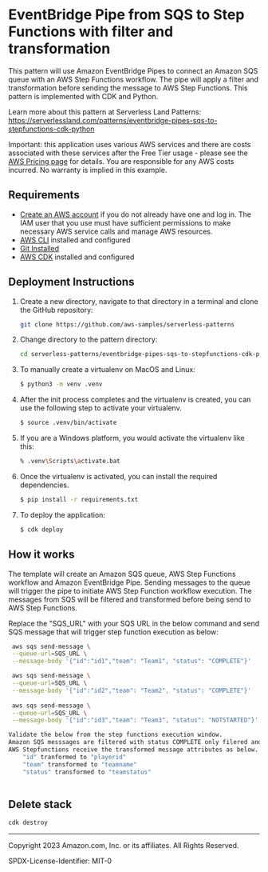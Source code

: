 # EventBridge Pipe from SQS to Step Functions with filter and transformation

This pattern will use Amazon EventBridge Pipes to connect an Amazon SQS queue with an AWS Step Functions workflow. The pipe will apply a filter and transformation before sending the message to AWS Step Functions.
This pattern is implemented with CDK and Python.

Learn more about this pattern at Serverless Land Patterns: https://serverlessland.com/patterns/eventbridge-pipes-sqs-to-stepfunctions-cdk-python

Important: this application uses various AWS services and there are costs associated with these services after the Free Tier usage - please see the [AWS Pricing page](https://aws.amazon.com/pricing/) for details. You are responsible for any AWS costs incurred. No warranty is implied in this example.

## Requirements

- [Create an AWS account](https://portal.aws.amazon.com/gp/aws/developer/registration/index.html) if you do not already have one and log in. The IAM user that you use must have sufficient permissions to make necessary AWS service calls and manage AWS resources.
- [AWS CLI](https://docs.aws.amazon.com/cli/latest/userguide/install-cliv2.html) installed and configured
- [Git Installed](https://git-scm.com/book/en/v2/Getting-Started-Installing-Git)
- [AWS CDK](https://docs.aws.amazon.com/cdk/latest/guide/cli.html) installed and configured

## Deployment Instructions

1. Create a new directory, navigate to that directory in a terminal and clone the GitHub repository:
   ```bash
   git clone https://github.com/aws-samples/serverless-patterns
   ```
2. Change directory to the pattern directory:
   ```bash
   cd serverless-patterns/eventbridge-pipes-sqs-to-stepfunctions-cdk-python/
   ```
3. To manually create a virtualenv on MacOS and Linux:
    ```bash
    $ python3 -m venv .venv
    ```
4. After the init process completes and the virtualenv is created, you can use the following
step to activate your virtualenv.
    ```bash
    $ source .venv/bin/activate
    ```
5. If you are a Windows platform, you would activate the virtualenv like this:
    ```bash
    % .venv\Scripts\activate.bat
    ```
6. Once the virtualenv is activated, you can install the required dependencies.
    ```bash
    $ pip install -r requirements.txt
    ```
7. To deploy the application:
    ```bash
    $ cdk deploy
    ```

## How it works

The template will create an Amazon SQS queue, AWS Step Functions workflow and Amazon EventBridge Pipe. 
Sending messages to the queue will trigger the pipe to initiate AWS Step Function workflow execution.
The messages from SQS will be filtered and transformed before being send to AWS Step Functions.


Replace the "SQS_URL" with your SQS URL in the below command and send SQS message that will trigger step function execution as below:

```sh
 aws sqs send-message \
 --queue-url=SQS_URL \
 --message-body '{"id":"id1","team": "Team1", "status": "COMPLETE"}'

 aws sqs send-message \
 --queue-url=SQS_URL \
 --message-body '{"id":"id2","team": "Team2", "status": "COMPLETE"}'
 
 aws sqs send-message \
 --queue-url=SQS_URL \
 --message-body '{"id":"id3","team": "Team3", "status": "NOTSTARTED"}'

Validate the below from the step functions execution window. 
Amazon SQS messsages are filtered with status COMPLETE only filered and delivered to AWS Step Functions. 
AWS Stepfunctions receive the transformed message attributes as below. 
    "id" tranformed to "playerid" 
    "team" transformed to "teamname"
    "status" transformed to "teamstatus"
    
```

## Delete stack

```bash
cdk destroy
```

---

Copyright 2023 Amazon.com, Inc. or its affiliates. All Rights Reserved.

SPDX-License-Identifier: MIT-0